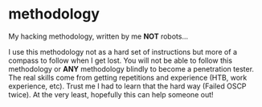 # methodology
My hacking methodology, written by me **NOT** robots...

I use this methodology not as a hard set of instructions but more of a compass to follow when I get lost. You will not be able to follow this methodology or **ANY** methodology blindly to become a penetration tester. The real skills come from getting repetitions and experience (HTB, work experience, etc). Trust me I had to learn that the hard way (Failed OSCP twice). At the very least, hopefully this can help someone out!
